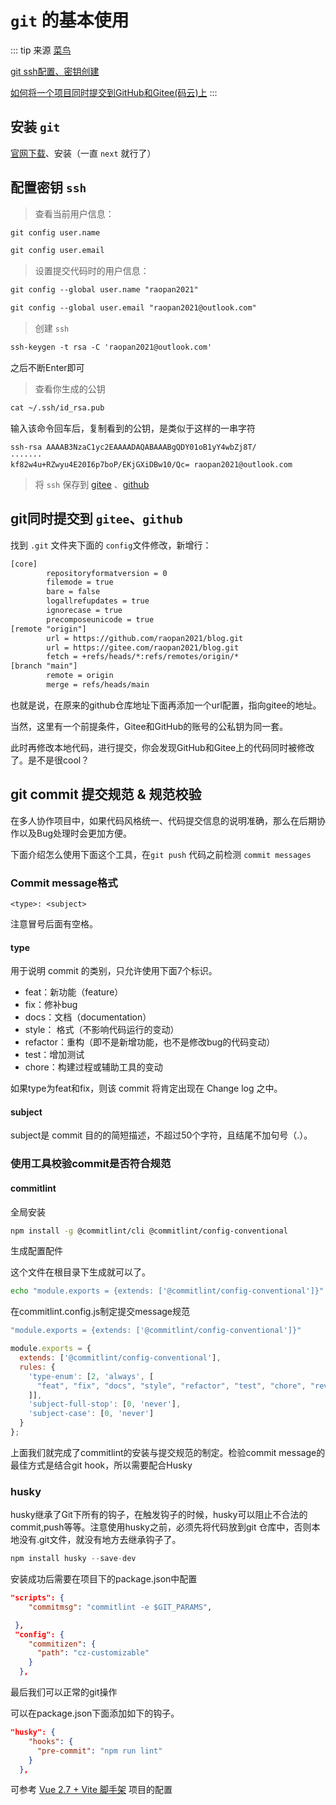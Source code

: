 # `git` 的基本使用

::: tip 来源
[菜鸟](https://www.runoob.com/git/git-create-repository.html)

[git ssh配置、密钥创建](https://www.jianshu.com/p/3f4b2ede5a93)

[如何将一个项目同时提交到GitHub和Gitee(码云)上](https://zhuanlan.zhihu.com/p/346400298)
:::

## 安装 `git`

[官网下载](https://git-scm.com/download/win)、安装（一直 `next` 就行了）

## 配置密钥 `ssh`

> 查看当前用户信息：

``` txt
git config user.name
```

``` txt
git config user.email
```

> 设置提交代码时的用户信息：

``` txt
git config --global user.name "raopan2021"
```

``` txt
git config --global user.email "raopan2021@outlook.com"
```

> 创建 `ssh`

``` txt
ssh-keygen -t rsa -C 'raopan2021@outlook.com'
```

之后不断Enter即可

> 查看你生成的公钥

``` txt
cat ~/.ssh/id_rsa.pub
```

输入该命令回车后，复制看到的公钥，是类似于这样的一串字符

``` ssh
ssh-rsa AAAAB3NzaC1yc2EAAAADAQABAAABgQDY01oB1yY4wbZj8T/
·······
kf82w4u+RZwyu4E20I6p7boP/EKjGXiDBw10/Qc= raopan2021@outlook.com
```

> 将 `ssh` 保存到 [gitee](https://gitee.com/profile/sshkeys) 、[github](https://github.com/settings/keys)

## git同时提交到 `gitee`、`github`

找到 `.git` 文件夹下面的 `config`文件修改，新增行：

``` txt {9,10}
[core]
        repositoryformatversion = 0
        filemode = true
        bare = false
        logallrefupdates = true
        ignorecase = true
        precomposeunicode = true
[remote "origin"]
        url = https://github.com/raopan2021/blog.git
        url = https://gitee.com/raopan2021/blog.git 
        fetch = +refs/heads/*:refs/remotes/origin/*
[branch "main"]
        remote = origin
        merge = refs/heads/main
```

也就是说，在原来的github仓库地址下面再添加一个url配置，指向gitee的地址。

当然，这里有一个前提条件，Gitee和GitHub的账号的公私钥为同一套。

此时再修改本地代码，进行提交，你会发现GitHub和Gitee上的代码同时被修改了。是不是很cool？

## git commit 提交规范 & 规范校验

在多人协作项目中，如果代码风格统一、代码提交信息的说明准确，那么在后期协作以及Bug处理时会更加方便。

下面介绍怎么使用下面这个工具，在`git push` 代码之前检测 `commit messages`

### Commit message格式

`<type>: <subject>`

注意冒号后面有空格。

#### type

用于说明 commit 的类别，只允许使用下面7个标识。

- feat：新功能（feature）
- fix：修补bug
- docs：文档（documentation）
- style： 格式（不影响代码运行的变动）
- refactor：重构（即不是新增功能，也不是修改bug的代码变动）
- test：增加测试
- chore：构建过程或辅助工具的变动

如果type为feat和fix，则该 commit 将肯定出现在 Change log 之中。

#### subject

subject是 commit 目的的简短描述，不超过50个字符，且结尾不加句号（.）。

### 使用工具校验commit是否符合规范

#### commitlint

全局安装

```bash
npm install -g @commitlint/cli @commitlint/config-conventional
```

生成配置配件

这个文件在根目录下生成就可以了。

```bash
echo "module.exports = {extends: ['@commitlint/config-conventional']}" > commitlint.config.js
```

在commitlint.config.js制定提交message规范

```js
"module.exports = {extends: ['@commitlint/config-conventional']}"

module.exports = {
  extends: ['@commitlint/config-conventional'],
  rules: {
    'type-enum': [2, 'always', [
      "feat", "fix", "docs", "style", "refactor", "test", "chore", "revert"
    ]],
    'subject-full-stop': [0, 'never'],
    'subject-case': [0, 'never']
  }
};
```

上面我们就完成了commitlint的安装与提交规范的制定。检验commit message的最佳方式是结合git hook，所以需要配合Husky

### husky

husky继承了Git下所有的钩子，在触发钩子的时候，husky可以阻止不合法的commit,push等等。注意使用husky之前，必须先将代码放到git 仓库中，否则本地没有.git文件，就没有地方去继承钩子了。

```js
npm install husky --save-dev
```

安装成功后需要在项目下的package.json中配置

```json
"scripts": {
    "commitmsg": "commitlint -e $GIT_PARAMS",

 },
 "config": {
    "commitizen": {
      "path": "cz-customizable"
    }
  },
```

最后我们可以正常的git操作

可以在package.json下面添加如下的钩子。

```json
"husky": {
    "hooks": {
      "pre-commit": "npm run lint"
    }
  },
```

可参考 [Vue 2.7 + Vite 脚手架](../vue/vue2/index.md) 项目的配置

